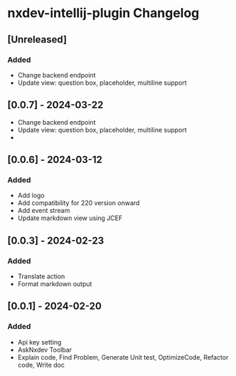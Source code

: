 <!-- Keep a Changelog guide -> https://keepachangelog.com -->

# nxdev-intellij-plugin Changelog

## [Unreleased]
### Added
- Change backend endpoint
- Update view: question box, placeholder, multiline support

## [0.0.7] - 2024-03-22
- Change backend endpoint
- Update view: question box, placeholder, multiline support
- 
## [0.0.6] - 2024-03-12

### Added
- Add logo
- Add compatibility for 220 version onward
- Add event stream
- Update markdown view using JCEF

## [0.0.3] - 2024-02-23

### Added

- Translate action
- Format markdown output

## [0.0.1] - 2024-02-20

### Added

- Api key setting
- AskNxdev Toolbar
- Explain code, Find Problem, Generate Unit test, OptimizeCode, Refactor code, Write doc